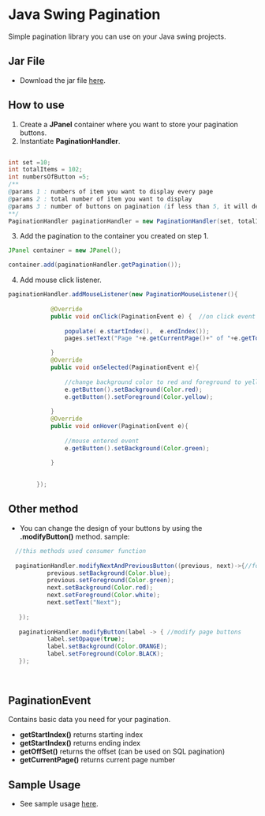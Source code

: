 # Java Swing Pagination

Simple pagination library you can use on your Java swing projects.

## Jar File
- Download the jar file [here](https://pages.github.com/).



## How to use
1. Create a **JPanel** container where you want to store your pagination buttons. 
2. Instantiate **PaginationHandler**.
```java

int set =10;
int totalItems = 102;
int numbersOfButton =5;
/**
@params 1 : numbers of item you want to display every page
@params 2 : total number of item you want to display
@params 3 : number of buttons on pagination (if less than 5, it will default to 5).
**/
PaginationHandler paginationHandler = new PaginationHandler(set, totalItems, numbersOfButton);
```
3. Add the pagination to the container you created on step 1.
```java
JPanel container = new JPanel();

container.add(paginationHandler.getPagination());
```
4. Add mouse click listener.

```java
paginationHandler.addMouseListener(new PaginationMouseListener(){
            
            @Override
            public void onClick(PaginationEvent e) {  //on click event  
                
                populate( e.startIndex(),  e.endIndex());
                pages.setText("Page "+e.getCurrentPage()+" of "+e.getTotalPage());

            }
            @Override
            public void onSelected(PaginationEvent e){
              
                //change background color to red and foreground to yellow once selected
                e.getButton().setBackground(Color.red);
                e.getButton().setForeground(Color.yellow);
                
            }
            @Override
            public void onHover(PaginationEvent e){
              
                //mouse entered event
                e.getButton().setBackground(Color.green);               
                
            }

          
        });
```


## Other method
 - You can change the design of your buttons by using the **.modifyButton()** method.
 sample:
 ```java    
   //this methods used consumer function
   
   paginationHandler.modifyNextAndPreviousButton((previous, next)->{//for previous and next button
            previous.setBackground(Color.blue);
            previous.setForeground(Color.green);
            next.setBackground(Color.red);
            next.setForeground(Color.white);
            next.setText("Next");
            
    });
    
    paginationHandler.modifyButton(label -> { //modify page buttons
            label.setOpaque(true);
            label.setBackground(Color.ORANGE);   
            label.setForeground(Color.BLACK);
    });
        
        
 ```
 
 ## PaginationEvent 
 Contains basic data you need for your pagination. 
 
 - **getStartIndex()** returns starting index
 - **getStartIndex()** returns ending index
 - **getOffSet()** returns the offset (can be used on SQL pagination)
 - **getCurrentPage()** returns current page number
 

 ## Sample Usage
- See sample usage [here](https://pages.github.com/).

